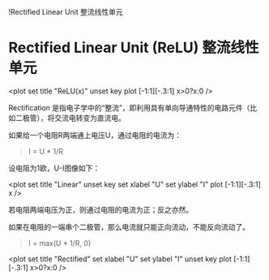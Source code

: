 !Rectified Linear Unit 整流线性单元

# Rectified Linear Unit (ReLU) 整流线性单元

<plot
set title "ReLU(x)"
unset key
plot [-1:1][-.3:1] x>0?x:0
/>

Rectification 是指电子学中的“整流”，即利用具有单向导通特性的电路元件（比如二极管），将交流电转变为直流电。

如果给一个电阻R两端通上电压U，通过电阻的电流为：

> I = U * 1/R

设电阻为1欧，U-I图像如下：

<plot
set title "Linear"
unset key
set xlabel "U"
set ylabel "I"
plot [-1:1][-.3:1] x
/>

若电阻两端电压为正，则通过电阻的电流为正；反之亦然。

如果在电阻的一端串个二极管，那么电流就只能正向流动，不能反向流动了。

> I = max(U * 1/R, 0)

<plot
set title "Rectified"
set xlabel "U"
set ylabel "I"
unset key
plot [-1:1][-.3:1] x>0?x:0
/>
